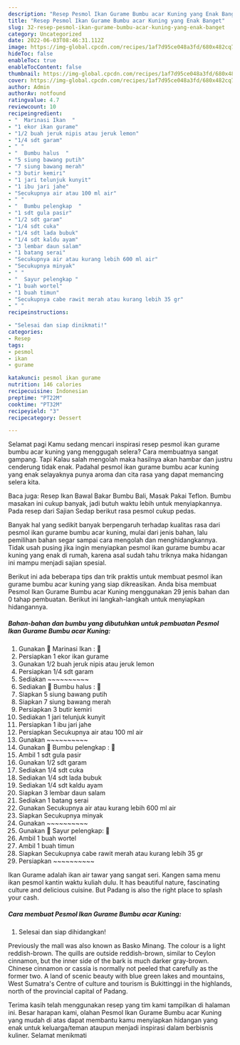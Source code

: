 ```yaml
---
description: "Resep Pesmol Ikan Gurame Bumbu acar Kuning yang Enak Banget"
title: "Resep Pesmol Ikan Gurame Bumbu acar Kuning yang Enak Banget"
slug: 32-resep-pesmol-ikan-gurame-bumbu-acar-kuning-yang-enak-banget
category: Uncategorized
date: 2022-06-03T08:46:31.112Z
image: https://img-global.cpcdn.com/recipes/1af7d95ce048a3fd/680x482cq70/pesmol-ikan-gurame-bumbu-acar-kuning-foto-resep-utama.jpg
hideToc: false
enableToc: true
enableTocContent: false
thumbnail: https://img-global.cpcdn.com/recipes/1af7d95ce048a3fd/680x482cq70/pesmol-ikan-gurame-bumbu-acar-kuning-foto-resep-utama.jpg
cover: https://img-global.cpcdn.com/recipes/1af7d95ce048a3fd/680x482cq70/pesmol-ikan-gurame-bumbu-acar-kuning-foto-resep-utama.jpg
author: Admin
authorAv: notfound
ratingvalue: 4.7
reviewcount: 10
recipeingredient:
- "  Marinasi Ikan  "
- "1 ekor ikan gurame"
- "1/2 buah jeruk nipis atau jeruk lemon"
- "1/4 sdt garam"
- " "
- "  Bumbu halus  "
- "5 siung bawang putih"
- "7 siung bawang merah"
- "3 butir kemiri"
- "1 jari telunjuk kunyit"
- "1 ibu jari jahe"
- "Secukupnya air atau 100 ml air"
- " "
- "  Bumbu pelengkap  "
- "1 sdt gula pasir"
- "1/2 sdt garam"
- "1/4 sdt cuka"
- "1/4 sdt lada bubuk"
- "1/4 sdt kaldu ayam"
- "3 lembar daun salam"
- "1 batang serai"
- "Secukupnya air atau kurang lebih 600 ml air"
- "Secukupnya minyak"
- " "
- "  Sayur pelengkap "
- "1 buah wortel"
- "1 buah timun"
- "Secukupnya cabe rawit merah atau kurang lebih 35 gr"
- " "
recipeinstructions:

- "Selesai dan siap dinikmati!"
categories:
- Resep
tags:
- pesmol
- ikan
- gurame

katakunci: pesmol ikan gurame 
nutrition: 146 calories
recipecuisine: Indonesian
preptime: "PT22M"
cooktime: "PT32M"
recipeyield: "3"
recipecategory: Dessert

---
```



Selamat pagi Kamu sedang mencari inspirasi resep pesmol ikan gurame bumbu acar kuning yang menggugah selera? Cara membuatnya sangat gampang. Tapi Kalau salah mengolah maka hasilnya akan hambar dan justru cenderung tidak enak. Padahal pesmol ikan gurame bumbu acar kuning yang enak selayaknya punya aroma dan cita rasa yang dapat memancing selera kita.


Baca juga: Resep Ikan Bawal Bakar Bumbu Bali, Masak Pakai Teflon. Bumbu masakan ini cukup banyak, jadi butuh waktu lebih untuk menyiapkannya. Pada resep dari Sajian Sedap berikut rasa pesmol cukup pedas.

Banyak hal yang sedikit banyak berpengaruh terhadap kualitas rasa dari pesmol ikan gurame bumbu acar kuning, mulai dari jenis bahan, lalu pemilihan bahan segar sampai cara mengolah dan menghidangkannya. Tidak usah pusing jika ingin menyiapkan pesmol ikan gurame bumbu acar kuning yang enak di rumah, karena asal sudah tahu triknya maka hidangan ini mampu menjadi sajian spesial.


Berikut ini ada beberapa tips dan trik praktis untuk membuat pesmol ikan gurame bumbu acar kuning yang siap dikreasikan. Anda bisa membuat Pesmol Ikan Gurame Bumbu acar Kuning menggunakan 29 jenis bahan dan 0 tahap pembuatan. Berikut ini langkah-langkah untuk menyiapkan hidangannya.

<!--inarticleads1-->

##### Bahan-bahan dan bumbu yang dibutuhkan untuk pembuatan Pesmol Ikan Gurame Bumbu acar Kuning:

1. Gunakan  🍋 Marinasi Ikan : 🍋
1. Persiapkan 1 ekor ikan gurame
1. Gunakan 1/2 buah jeruk nipis atau jeruk lemon
1. Persiapkan 1/4 sdt garam
1. Sediakan  ~~~~~~~~~~
1. Sediakan  🍋 Bumbu halus : 🍋
1. Siapkan 5 siung bawang putih
1. Siapkan 7 siung bawang merah
1. Persiapkan 3 butir kemiri
1. Sediakan 1 jari telunjuk kunyit
1. Persiapkan 1 ibu jari jahe
1. Persiapkan Secukupnya air atau 100 ml air
1. Gunakan  ~~~~~~~~~~
1. Gunakan  🍋 Bumbu pelengkap : 🍋
1. Ambil 1 sdt gula pasir
1. Gunakan 1/2 sdt garam
1. Sediakan 1/4 sdt cuka
1. Sediakan 1/4 sdt lada bubuk
1. Sediakan 1/4 sdt kaldu ayam
1. Siapkan 3 lembar daun salam
1. Sediakan 1 batang serai
1. Gunakan Secukupnya air atau kurang lebih 600 ml air
1. Siapkan Secukupnya minyak
1. Gunakan  ~~~~~~~~~~
1. Gunakan  🍋 Sayur pelengkap: 🍋
1. Ambil 1 buah wortel
1. Ambil 1 buah timun
1. Siapkan Secukupnya cabe rawit merah atau kurang lebih 35 gr
1. Persiapkan  ~~~~~~~~~~


Ikan Gurame adalah ikan air tawar yang sangat seri. Kangen sama menu ikan pesmol kantin waktu kuliah dulu. It has beautiful nature, fascinating culture and delicious cuisine. But Padang is also the right place to splash your cash. 

<!--inarticleads2-->

##### Cara membuat Pesmol Ikan Gurame Bumbu acar Kuning:


1. Selesai dan siap dihidangkan!

Previously the mall was also known as Basko Minang. The colour is a light reddish-brown. The quills are outside reddish-brown, similar to Ceylon cinnamon, but the inner side of the bark is much darker gray-brown. Chinese cinnamon or cassia is normally not peeled that carefully as the former two. A land of scenic beauty with blue green lakes and mountains, West Sumatra&#39;s Centre of culture and tourism is Bukittinggi in the highlands, north of the provincial capital of Padang. 

Terima kasih telah menggunakan resep yang tim kami tampilkan di halaman ini. Besar harapan kami, olahan Pesmol Ikan Gurame Bumbu acar Kuning yang mudah di atas dapat membantu kamu menyiapkan hidangan yang enak untuk keluarga/teman ataupun menjadi inspirasi dalam berbisnis kuliner. Selamat menikmati
